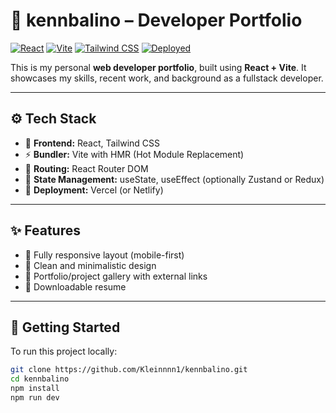 # 🚀 kennbalino – Developer Portfolio

[![React](https://img.shields.io/badge/React-18-blue?logo=react)](https://reactjs.org)
[![Vite](https://img.shields.io/badge/Vite-5.0-purple?logo=vite)](https://vitejs.dev)
[![Tailwind CSS](https://img.shields.io/badge/TailwindCSS-3.4-blue?logo=tailwindcss)](https://tailwindcss.com)
[![Deployed](https://img.shields.io/badge/Live-Demo-green?logo=vercel)](https://balino-kenn-portfolio.vercel.app)

This is my personal **web developer portfolio**, built using **React + Vite**. It showcases my skills, recent work, and background as a fullstack developer.

---

## ⚙️ Tech Stack

- 🎨 **Frontend:** React, Tailwind CSS
- ⚡ **Bundler:** Vite with HMR (Hot Module Replacement)
- 📍 **Routing:** React Router DOM
- 🧠 **State Management:** useState, useEffect (optionally Zustand or Redux)
- 🚀 **Deployment:** Vercel (or Netlify)

---

## ✨ Features

- 🔹 Fully responsive layout (mobile-first)
- 🔹 Clean and minimalistic design
- 🔹 Portfolio/project gallery with external links
- 🔹 Downloadable resume


---

## 🧰 Getting Started

To run this project locally:

```bash
git clone https://github.com/Kleinnnn1/kennbalino.git
cd kennbalino
npm install
npm run dev
